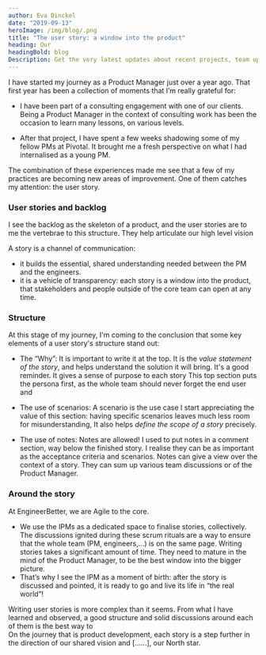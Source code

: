 ```yaml
---
author: Eva Dinckel
date: "2019-09-13"
heroImage: /img/blog/.png
title: "The user story: a window into the product"
heading: Our
headingBold: blog
Description: Get the very latest updates about recent projects, team updates, thoughts and industry news from our team of EngineerBetter experts.
---
```


I have started my journey as a Product Manager just over a year ago.
That first year has been a collection of moments that I’m really grateful for:

- I have been part of a consulting engagement with one of our clients.
Being a Product Manager in the context of consulting work has been the occasion to learn many lessons, on various levels.

- After that project, I have spent a few weeks shadowing some of my fellow PMs at Pivotal. It brought me a fresh perspective on what I had internalised as a young PM.

The combination of these experiences made me see that a few of my practices are becoming new areas of improvement.
One of them catches my attention: the user story.


### User stories and backlog ###
I see the backlog as the skeleton of a product, and the user stories are to me the vertebrae to this structure. They help articulate our high level vision

A story is a channel of communication:

- it builds the essential, shared understanding needed between the PM and the engineers.
- it is a vehicle of transparency: each story is a window into the product, that stakeholders and people outside of the core team can open at any time.


### Structure ###
At this stage of my journey, I'm coming to the conclusion that some key elements of a user story's structure stand out:

- The “Why”:
	It is important to write it at the top. It is the *value statement of the story*, and helps understand the solution it will bring. It's a good reminder. It gives a sense of purpose to each story
	This top section puts the persona first, as the whole team should never forget the end user and

-  The use of scenarios:
	A scenario is the use case
	I start appreciating the value of this section: having specific scenarios leaves much less room for misunderstanding,
	It also helps *define the scope of a story* precisely.

- The use of notes:
	Notes are allowed! I used to put notes in a comment section, way below the finished story. I realise they can be as important as the acceptance criteria and scenarios.
	Notes can give a view over the context of a story. They can sum up various team discussions or   of the Product Manager.


### Around the story ###
At EngineerBetter, we are Agile to the core.
- We use the IPMs as a dedicated space to finalise stories, collectively.
The discussions ignited during these scrum rituals are a way to ensure that the whole team (PM, engineers,…) is on the same page.
Writing stories takes a significant amount of time. They need to mature in the mind of the Product Manager, to be the best window into the bigger picture.
- That’s why I see the IPM as a moment of birth: after the story is discussed and pointed, it is ready to go and live its life in “the real world”!


Writing user stories is more complex than it seems. From what I have learned and observed, a good structure and solid discussions around each of them is the   best way to  
On the journey that is product development, each story is a step further in the direction of our shared vision and [......], our North star.
